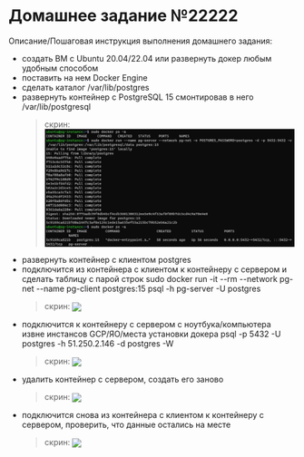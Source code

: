 # Домашнее задание №22222

Описание/Пошаговая инструкция выполнения домашнего задания:
* создать ВМ с Ubuntu 20.04/22.04 или развернуть докер любым удобным способом
* поставить на нем Docker Engine
* сделать каталог /var/lib/postgres
* развернуть контейнер с PostgreSQL 15 смонтировав в него /var/lib/postgresql
  > скрин: <img src="pic/4.JPG" align="center" />
* развернуть контейнер с клиентом postgres
* подключится из контейнера с клиентом к контейнеру с сервером и сделать
таблицу с парой строк
sudo docker run -it --rm --network pg-net --name pg-client postgres:15 psql -h pg-server -U postgres
  > скрин: <img src="pic/1.jpg" align="center" />
* подключится к контейнеру с сервером с ноутбука/компьютера извне инстансов GCP/ЯО/места установки докера
psql -p 5432 -U postgres -h 51.250.2.146 -d postgres -W
  > скрин: <img src="pic/1.jpg" align="center" />
* удалить контейнер с сервером, создать его заново
  > скрин: <img src="pic/1.jpg" align="center" />
* подключится снова из контейнера с клиентом к контейнеру с сервером, проверить, что данные остались на месте
  > скрин: <img src="pic/1.jpg" align="center" />

